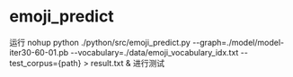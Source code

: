 # emoji_predict
运行
nohup python ./python/src/emoji_predict.py --graph=./model/model-iter30-60-01.pb --vocabulary=./data/emoji_vocabulary_idx.txt --test_corpus={path} > result.txt &
进行测试
